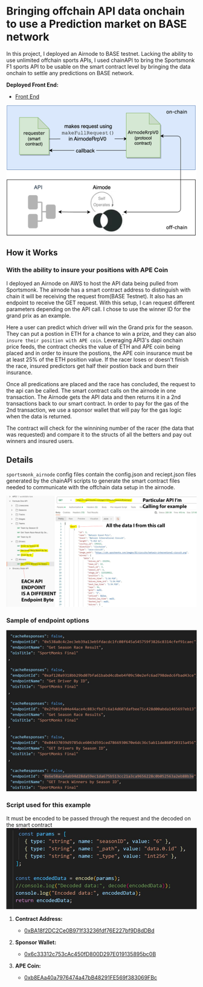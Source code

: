 # Bringing offchain API data onchain to use a Prediction market on BASE network



In this project, I deployed an Airnode to BASE testnet. Lacking the ability to use unlimited offchain sports APIs, I used chainAPI to bring the Sportsmonk F1 sports API to be usable on the smart contract level by bringing the data onchain to settle any predictions on BASE network.  

**Deployed Front End:**
- [Front End](https://prediction-base.vercel.app/)

![Airnode](images/rrp.png)


## How it Works
### With the ability to insure your positions with APE Coin

I deployed an Airnode on AWS to host the API data being pulled from Sportsmonk.  The airnode has a smart contract address to distinguish with chain it will be receiving the request from(BASE Testnet).  It also has an endpoint to receive the GET request.  With this setup, I can request different parameters depending on the API call.  I chose to use the winner ID for the grand prix as an example.

Here a user can predict which driver will win the Grand prix for the season. They can put a postion in ETH for a chance to win a prize, and they can also ``insure their position with APE coin``.  Leveraging API3's dapi onchain price feeds, the contract checks the value of ETH and APE coin being placed and in order to insure the postions, the APE coin insurance must be at least 25% of the ETH position value.  If the racer loses or doesn't finish the race, insured predictors get half their postion back and burn their insurance.

Once all predications are placed and the race has concluded, the request to the api can be called.  The smart contract calls on the airnode in one transaction.  The Airnode gets the API data and then returns it in a 2nd transactions back to our smart contract.  In order to pay for the gas of the 2nd transaction, we use a sponsor wallet that will pay for the gas logic when the data is returned.

The contract will check for the winnining number of the racer (the data that was requested) and compare it to the structs of all the betters and pay out winners and insured users. 

## Details

``sportsmonk_airnode`` config files contain the config.json and reciept.json files generated by the chainAPI scripts to generate the smart contract files needed to communicate with the offchain data setup in the airnode.

![Postman](images/sm_api.jpg)

### Sample of endpoint options
![Endpoints](images/endpoint_options.JPG)

### Script used for this example
It must be encoded to be passed through the request and the decoded on the smart contract
![Script](images/encode_params.JPG)


1. **Contract Address:**
   - [0xBA18f2DC2Ce0B971f33236fdf76E227bf9D8dDBd](https://goerli.basescan.org/address/0xba18f2dc2ce0b971f33236fdf76e227bf9d8ddbd)

2. **Sponsor Wallet:**
   - [0x6c33312c753cAc450fD800D297E019135895bc0B](https://goerli.basescan.org/address/0x6c33312c753cAc450fD800D297E019135895bc0B)

3. **APE Coin:**
   - [0xb8EAa40a7976474a47bB48291FE569f383069FBc](https://goerli.basescan.org/address/0xb8eaa40a7976474a47bb48291fe569f383069fbc)

